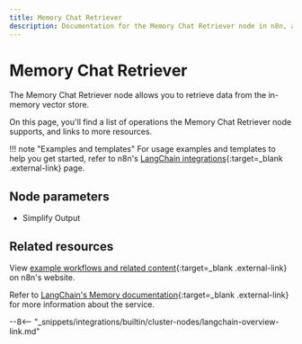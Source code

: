 ```yaml
---
title: Memory Chat Retriever
description: Documentation for the Memory Chat Retriever node in n8n, a workflow automation platform. Includes details of operations and configuration, and links to examples and credentials information.
---
```


# Memory Chat Retriever

The Memory Chat Retriever node allows you to retrieve data from the in-memory vector store.

On this page, you'll find a list of operations the Memory Chat Retriever node supports, and links to more resources.

!!! note "Examples and templates"
	For usage examples and templates to help you get started, refer to n8n's [LangChain integrations](https://n8n.io/integrations/langchain/){:target=_blank .external-link} page.
	
## Node parameters

* Simplify Output

## Related resources

View [example workflows and related content](https://n8n.io/integrations/langchain/){:target=_blank .external-link} on n8n's website.

Refer to [LangChain's Memory documentation](https://js.langchain.com/docs/modules/memory/){:target=_blank .external-link} for more information about the service.

--8<-- "_snippets/integrations/builtin/cluster-nodes/langchain-overview-link.md"

